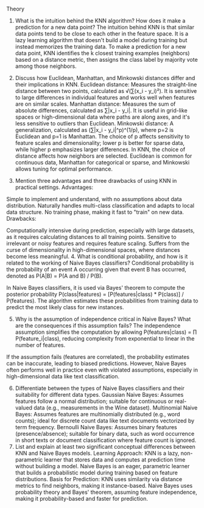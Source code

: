 Theory
1. What is the intuition behind the KNN algorithm? How does it make a prediction for a new data point?
The intuition behind KNN is that similar data points tend to be close to each other in the feature space. It is a lazy learning algorithm that doesn't build a model during training but instead memorizes the training data. To make a prediction for a new data point, KNN identifies the k closest training examples (neighbors) based on a distance metric, then assigns the class label by majority vote among those neighbors.

2. Discuss how Euclidean, Manhattan, and Minkowski distances differ and their implications in KNN.
Euclidean distance: Measures the straight-line distance between two points, calculated as √(∑(x_i - y_i)²). It is sensitive to large differences in individual features and works well when features are on similar scales.
Manhattan distance: Measures the sum of absolute differences, calculated as ∑|x_i - y_i|. It is useful in grid-like spaces or high-dimensional data where paths are along axes, and it's less sensitive to outliers than Euclidean.
Minkowski distance: A generalization, calculated as (∑|x_i - y_i|^p)^(1/p), where p=2 is Euclidean and p=1 is Manhattan. The choice of p affects sensitivity to feature scales and dimensionality; lower p is better for sparse data, while higher p emphasizes larger differences.
In KNN, the choice of distance affects how neighbors are selected. Euclidean is common for continuous data, Manhattan for categorical or sparse, and Minkowski allows tuning for optimal performance.

3. Mention three advantages and three drawbacks of using KNN in practical settings.
Advantages:

Simple to implement and understand, with no assumptions about data distribution.
Naturally handles multi-class classification and adapts to local data structure.
No training phase, making it fast to "train" on new data.
Drawbacks:

Computationally intensive during prediction, especially with large datasets, as it requires calculating distances to all training points.
Sensitive to irrelevant or noisy features and requires feature scaling.
Suffers from the curse of dimensionality in high-dimensional spaces, where distances become less meaningful.
4. What is conditional probability, and how is it related to the working of Naive Bayes classifiers?
Conditional probability is the probability of an event A occurring given that event B has occurred, denoted as P(A|B) = P(A and B) / P(B).

In Naive Bayes classifiers, it is used via Bayes' theorem to compute the posterior probability P(class|features) = [P(features|class) * P(class)] / P(features). The algorithm estimates these probabilities from training data to predict the most likely class for new instances.

5. Why is the assumption of independence critical in Naive Bayes? What are the consequences if this assumption fails?
The independence assumption simplifies the computation by allowing P(features|class) = ∏ P(feature_i|class), reducing complexity from exponential to linear in the number of features.

If the assumption fails (features are correlated), the probability estimates can be inaccurate, leading to biased predictions. However, Naive Bayes often performs well in practice even with violated assumptions, especially in high-dimensional data like text classification.

6. Differentiate between the types of Naive Bayes classifiers and their suitability for different data types.
Gaussian Naive Bayes: Assumes features follow a normal distribution; suitable for continuous or real-valued data (e.g., measurements in the Wine dataset).
Multinomial Naive Bayes: Assumes features are multinomially distributed (e.g., word counts); ideal for discrete count data like text documents vectorized by term frequency.
Bernoulli Naive Bayes: Assumes binary features (presence/absence); suitable for binary data, such as word occurrence in short texts or document classification where feature count is ignored.
7. List and explain at least two significant conceptual differences between KNN and Naive Bayes models.
Learning Approach: KNN is a lazy, non-parametric learner that stores data and computes at prediction time without building a model. Naive Bayes is an eager, parametric learner that builds a probabilistic model during training based on feature distributions.
Basis for Prediction: KNN uses similarity via distance metrics to find neighbors, making it instance-based. Naive Bayes uses probability theory and Bayes' theorem, assuming feature independence, making it probability-based and faster for prediction.